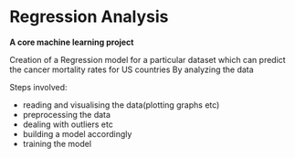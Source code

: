 # Regression Analysis
**A core machine learning project**

Creation of a Regression model for a particular dataset
which can predict the cancer mortality rates for US countries
By analyzing the data

Steps involved:
- reading and visualising the data(plotting graphs etc)
- preprocessing the data
- dealing with outliers etc
- building a model accordingly
- training the model
